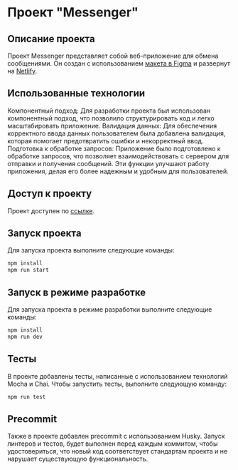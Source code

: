 # Проект "Messenger"

## Описание проекта
Проект Messenger представляет собой веб-приложение для обмена сообщениями. Он создан с использованием [макета в Figma](https://www.figma.com/file/QicIpSAiZ0wBsGYLn6xLOS/Messenger?type=design&node-id=1-537&mode=design&t=9KANfY4Tb5hvEhSq-0) и развернут на [Netlify](https://gleeful-daffodil-192a77.netlify.app).

## Использованные технологии
Компонентный подход: Для разработки проекта был использован компонентный подход, что позволило структурировать код и легко масштабировать приложение.
Валидация данных: Для обеспечения корректного ввода данных пользователем была добавлена валидация, которая помогает предотвратить ошибки и некорректный ввод.
Подготовка к обработке запросов: Приложение было подготовлено к обработке запросов, что позволяет взаимодействовать с сервером для отправки и получения сообщений.
Эти функции улучшают работу приложения, делая его более надежным и удобным для пользователей.

## Доступ к проекту
Проект доступен по [ссылке](https://gleeful-daffodil-192a77.netlify.app).

## Запуск проекта
Для запуска проекта выполните следующие команды:
```bash
npm install
npm run start
```

## Запуск в режиме разработке
Для запуска проекта в режиме разработки выполните следующие команды:
```bash
npm install
npm run dev
```

## Тесты
В проекте добавлены тесты, написанные с использованием технологий Mocha и Chai. Чтобы запустить тесты, выполните следующую команду:
```bash
npm run test
```

## Precommit
Также в проекте добавлен precommit с использованием Husky. Запуск линтеров и тестов, будет выполнен перед каждым коммитом, чтобы удостовериться, что новый код соответствует стандартам проекта и не нарушает существующую функциональность.
